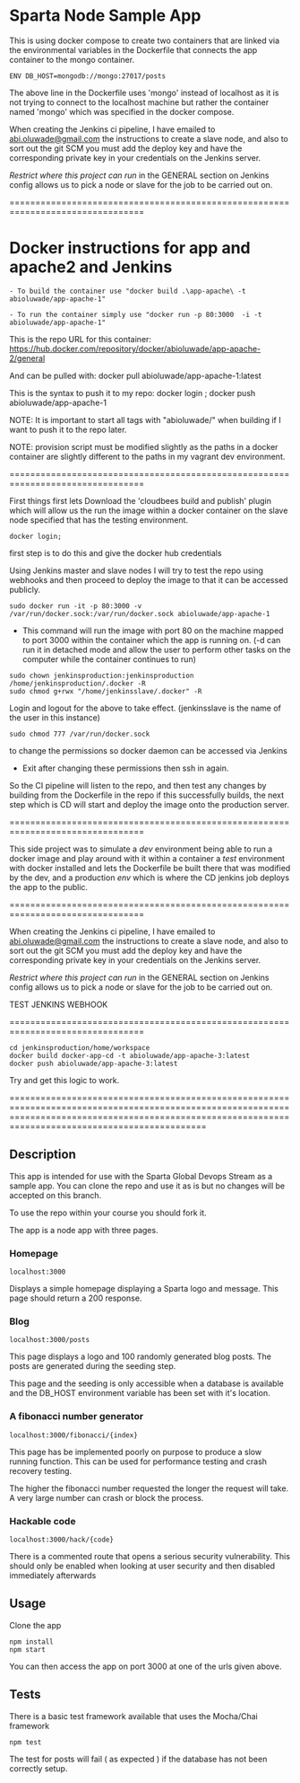 # Sparta Node Sample App

This is using docker compose to create two containers that are linked via the environmental variables in the Dockerfile
that connects the app container to the mongo container.

````
ENV DB_HOST=mongodb://mongo:27017/posts
````
The above line in the Dockerfile uses 'mongo' instead of localhost as it is not trying to connect to the localhost machine
but rather the container named 'mongo' which was specified in the docker compose.

When creating the Jenkins ci pipeline, I have emailed to abi.oluwade@gmail.com the instructions to create a slave node, and also to sort out the git SCM you must add the deploy key and have the corresponding private key in your credentials on the Jenkins server.

*Restrict where this project can run* in the GENERAL section on Jenkins config allows us to pick
a node or slave for the job to be carried out on.

================================================================================
# Docker instructions for app and apache2 and Jenkins


````
- To build the container use "docker build .\app-apache\ -t abioluwade/app-apache-1"

- To run the container simply use "docker run -p 80:3000  -i -t abioluwade/app-apache-1"

````

This is the repo URL for this container: https://hub.docker.com/repository/docker/abioluwade/app-apache-2/general

And can be pulled with: docker pull abioluwade/app-apache-1:latest

This is the syntax to push it to my repo: docker login ; docker push abioluwade/app-apache-1

NOTE: It is important to start all tags with "abioluwade/" when building if I want
to push it to the repo later.


NOTE: provision script must be modified slightly as the paths in a docker container
are slightly different to the paths in my vagrant dev environment.


================================================================================

First things first lets Download the 'cloudbees build and publish' plugin which will allow us the run the image within
a docker container on the slave node specified that has the testing environment.

````
docker login;
````
first step is to do this and give the docker hub credentials

Using Jenkins master and slave nodes I will try to test the repo using webhooks
and then proceed to deploy the image to that it can be accessed publicly.

````
sudo docker run -it -p 80:3000 -v /var/run/docker.sock:/var/run/docker.sock abioluwade/app-apache-1
````
- This command will run the image with port 80 on the machine mapped to port 3000 within the container which
the app is running on. (-d can run it in detached mode and allow the user to perform other tasks on the computer while
  the container continues to run)

````
sudo chown jenkinsproduction:jenkinsproduction /home/jenkinsproduction/.docker -R
sudo chmod g+rwx "/home/jenkinsslave/.docker" -R

````
Login and logout for the above to take effect. (jenkinsslave is the name of the user in this instance)

````
sudo chmod 777 /var/run/docker.sock
````

to change the permissions so docker daemon can be accessed via Jenkins

- Exit after changing these permissions then ssh in again.

So the CI pipeline will listen to the repo, and then test any changes by building from the Dockerfile in the repo
if this successfully builds, the next step which is CD will start and deploy the image onto the production server.

================================================================================

This side project was to simulate a *dev* environment being able to run a docker image and play around with it within a container
a *test* environment with docker installed and lets the Dockerfile be built there that was modified by the dev, and
a production *env* which is where the CD jenkins job deploys the app to the public.

================================================================================

When creating the Jenkins ci pipeline, I have emailed to abi.oluwade@gmail.com the instructions to create a slave node, and also to sort out the git SCM you must add the deploy key and have the corresponding private key in your credentials on the Jenkins server.

*Restrict where this project can run* in the GENERAL section on Jenkins config allows us to pick
a node or slave for the job to be carried out on.


TEST JENKINS WEBHOOK


================================================================================




````
cd jenkinsproduction/home/workspace
docker build docker-app-cd -t abioluwade/app-apache-3:latest
docker push abioluwade/app-apache-3:latest
````
 Try and get this logic to work.



========================================================================================================================================================================================================


## Description

This app is intended for use with the Sparta Global Devops Stream as a sample app. You can clone the repo and use it as is but no changes will be accepted on this branch.

To use the repo within your course you should fork it.

The app is a node app with three pages.

### Homepage

``localhost:3000``

Displays a simple homepage displaying a Sparta logo and message. This page should return a 200 response.

### Blog

``localhost:3000/posts``

This page displays a logo and 100 randomly generated blog posts. The posts are generated during the seeding step.

This page and the seeding is only accessible when a database is available and the DB_HOST environment variable has been set with it's location.

### A fibonacci number generator

``localhost:3000/fibonacci/{index}``

This page has be implemented poorly on purpose to produce a slow running function. This can be used for performance testing and crash recovery testing.

The higher the fibonacci number requested the longer the request will take. A very large number can crash or block the process.


### Hackable code

``localhost:3000/hack/{code}``

There is a commented route that opens a serious security vulnerability. This should only be enabled when looking at user security and then disabled immediately afterwards

## Usage

Clone the app

```
npm install
npm start
```

You can then access the app on port 3000 at one of the urls given above.

## Tests

There is a basic test framework available that uses the Mocha/Chai framework

```
npm test
```

The test for posts will fail ( as expected ) if the database has not been correctly setup.
